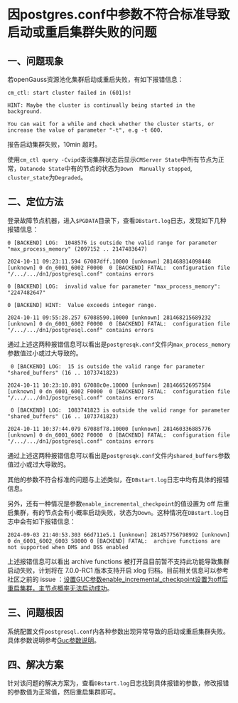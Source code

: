 # 因postgres.conf中参数不符合标准导致启动或重启集群失败的问题

## 一、问题现象

若openGauss资源池化集群启动或重启失败，有如下报错信息：

```shell
cm_ctl: start cluster failed in (601)s!

HINT: Maybe the cluster is continually being started in the background.

You can wait for a while and check whether the cluster starts, or increase the value of parameter "-t", e.g -t 600.
```

报告启动集群失败，10min 超时。

使用`cm_ctl query -Cvipd`查询集群状态后显示`CMServer State`中所有节点为正常，`Datanode State`中有的节点的状态为`Down  Manually stopped`, `cluster_state`为`Degraded`。

## 二、定位方法

登录故障节点机器，进入`$PGDATA`目录下，查看`DBstart.log`日志，发现如下几种报错信息：

```shell
0 [BACKEND] LOG:  1048576 is outside the valid range for parameter "max_process_memory" (2097152 .. 2147483647)

2024-10-11 09:23:11.594 67087dff.10000 [unknown] 281468814098448 [unknown] 0 dn_6001_6002 F0000  0 [BACKEND] FATAL:  configuration file "/.../.../dn1/postgresql.conf" contains errors
```

```shell
0 [BACKEND] LOG:  invalid value for parameter "max_process_memory": "2247482647"

0 [BACKEND] HINT:  Value exceeds integer range.

2024-10-11 09:55:28.257 67088590.10000 [unknown] 281468215689232 [unknown] 0 dn_6001_6002 F0000  0 [BACKEND] FATAL:  configuration file "/.../.../dn1/postgresql.conf" contains errors
```

通过上述这两种报错信息可以看出是`postgresqk.conf`文件内`max_process_memory`参数值过小或过大导致的。

```shell
 0 [BACKEND] LOG:  15 is outside the valid range for parameter "shared_buffers" (16 .. 1073741823)

2024-10-11 10:23:10.891 67088c0e.10000 [unknown] 281466526957584 [unknown] 0 dn_6001_6002 F0000  0 [BACKEND] FATAL:  configuration file "/.../.../dn1/postgresql.conf" contains errors
```

```shell
 0 [BACKEND] LOG:  1083741823 is outside the valid range for parameter "shared_buffers" (16 .. 1073741823)

2024-10-11 10:37:44.079 67088f78.10000 [unknown] 281460336885776 [unknown] 0 dn_6001_6002 F0000  0 [BACKEND] FATAL:  configuration file "/.../.../dn1/postgresql.conf" contains errors
```

通过上述这两种报错信息可以看出是`postgresqk.conf`文件内`shared_buffers`参数值过小或过大导致的。

其他的参数不符合标准的问题与上述类似，在`DBstart.log`日志中均有具体的报错信息。

另外，还有一种情况是参数`enable_incremental_checkpoint`的值设置为 off 后重启集群，有的节点会有小概率启动失败，状态为`Down`。这种情况在`DBstart.log`日志中会有如下报错信息：

```shell
2024-09-03 21:40:53.303 66d711e5.1 [unknown] 281457756798992 [unknown] 0 dn_6001_6002_6003 58000 0 [BACKEND] FATAL:  archive functions are not supported when DMS and DSS enabled
```

上述报错信息可以看出 archive functions 被打开且目前暂不支持此功能导致集群启动失败，计划将在 7.0.0-RC1 版本支持开启 xlog 归档。目前相关信息可以参考社区之前的 issue ：[设置GUC参数enable_incremental_checkpoint设置为off后重启集群，主节点概率无法启动成功](https://gitcode.com/opengauss/openGauss-server/issues/IAQYW7?from=project-issue)。

## 三、问题根因

系统配置文件`postgresql.conf`内各种参数出现异常导致的启动或重启集群失败。具体参数说明参考[Guc参数说明](../DatabaseReference/GUC参数说明.md)。

## 四、解决方案

针对该问题的解决方案为，查看`DBstart.log`日志找到具体报错的参数，修改报错的参数值为正常值，然后重启集群即可。